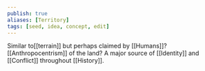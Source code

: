 ```yaml
---
publish: true 
aliases: [Territory]
tags: [seed, idea, concept, edit]
---
```

Similar to[[terrain]] but perhaps claimed by [[Humans]]? [[Anthropocentrism]] of the land? A major source of [[Identity]] and [[Conflict]] throughout [[History]]. 
